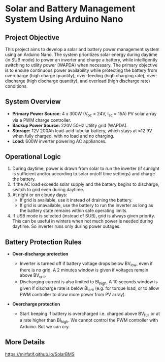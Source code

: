 # Solar and Battery Management System Using Arduino Nano

## Project Objective

This project aims to develop a solar and battery power management system using an Arduino Nano. The system prioritizes solar energy during daytime (in SUB mode) to power an inverter and charge a battery, while intelligently switching to utility power (WAPDA) when necessary. The primary objective is to ensure continuous power availability while protecting the battery from overcharge (high charge quantity), over-feeding (high charging rate), over-discharge (high discharge quantity), and overload (high discharge rate) conditions.

## System Overview

- **Primary Power Source:** 4 x 300W (V<sub>oc</sub> = 24V, I<sub>sc</sub> = 15A) PV solar array via a PWM charge controller.
- **Backup Power Source:** 220V 50Hz Utility grid (WAPDA).
- **Storage:** 12V 200Ah lead-acid tubular battery, which stays at ≈12.9V when fully charged, with no load and no charging.
- **Load:** 600W inverter powering AC appliances.

## Operational Logic

1. During daytime, power is drawn from solar to run the inverter (if sunlight is sufficient and/or according to solar on/off time settings) and charge the battery.
2. If the AC load exceeds solar supply and the battery begins to discharge, switch to grid even during daytime.
3. At night or on cloudy days:
   - If grid is available, use it instead of draining the battery.
   - If grid is unavailable, use the battery to run the inverter as long as the battery state remains within safe operating limits.
4. If USB mode is selected (instead of SUB), grid is always given priority. This can be useful in winters when not much power is needed during daytime. So inverter runs only during power outages.

## Battery Protection Rules

- **Over-discharge protection**
  - Inverter is turned off if battery voltage drops below BV<sub>low</sub>, even if there is no grid. A 2 minutes window is given if voltages remain above BV<sub>crit</sub>.
  - Discharging current is also limited to BI<sub>high</sub>. A 10 seconds window is given if discharge rate is below BI<sub>crit</sub> (e.g. for torque load, or to allow PWM controller to draw more power from PV array).

- **Overcharge protection**
  - Start beeping if battery is overcharged i.e. charged above BV<sub>full</sub> or at a rate higher than BI<sub>high</sub>. We cannot control the PWM controller with Arduino. But we can cry.
 
## More Details

https://mirfatif.github.io/SolarBMS

